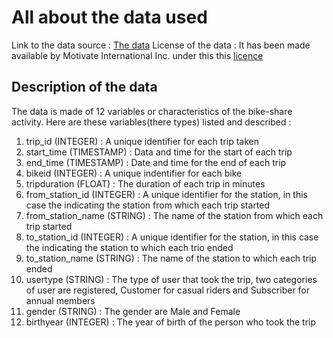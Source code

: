 # All about the data used
Link to the data source : [The data](https://divvy-tripdata.s3.amazonaws.com/index.html)
License of the data :  It has been made available by Motivate International Inc. under this this [licence](https://divvybikes.com/data-license-agreement)

## Description of the data
The data is made of 12 variables or characteristics of the bike-share activity. Here are these variables(there types) listed and described : 
1. trip_id (INTEGER)	: A unique identifier for each trip taken
2. start_time (TIMESTAMP) : Data and time for the start of each trip
3. end_time (TIMESTAMP)	: Date and time for the end of each trip
4. bikeid (INTEGER)	: A unique indentifier for each bike
5. tripduration (FLOAT) : The duration of each trip in minutes
6. from_station_id (INTEGER) : A unique identifier for the station, in this case the indicating the station from which each trip started
7. from_station_name (STRING)	:  The name of the station from which each trip started
8. to_station_id (INTEGER) : A unique identifier for the station, in this case the indicating the station to which each trio ended
9. to_station_name (STRING)	: The name of the station to which each trip ended
10. usertype (STRING)	: The type of user that took the trip, two categories of user are registered, Customer for casual riders and Subscriber for annual members
11. gender (STRING)	: The gender are Male and Female
12. birthyear (INTEGER) : The year of birth of the person who took the trip





